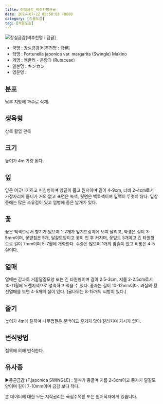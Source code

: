 ```yaml
---
title: 장실금감_비추천명금귤
date: 2024-07-22 03:58:03 +0800
category: [식물도감]
tag: [식물도감]
---
```




![장실금감[비추천명 : 금귤]](/fileUpload/plants/basic/Rutaceae/Fortunella/31525/1_th2.JPG)
- 국명 : 장실금감[비추천명 : 금귤]
- 학명 : Fortunella japonica var. margarita (Swingle) Makino
- 과명 : 앵글러 - 운향과 (Rutaceae)
- 일본명 : キンカン
- 영문명 : 


## 분포
남부 지방에 과수로 식재.
## 생육형
상록 활엽 관목
## 크기
높이가 4m 가량 된다.
## 잎
잎은 어긋나기하고 피침형이며 양끝이 좁고 원저이며 길이 4-9cm, 너비 2-4cm로서 가장자리에 톱니가 거의 없고 표면은 녹색, 뒷면은 백록색이며 잎맥이 뚜렷치 않다. 잎살 중에는 많은 소유점이 있고 엽병에 좁은 날개가 있다.
## 꽃
꽃은 백색으로서 향기가 있으며 1-2개가 잎겨드랑이에 모여 달리고, 화경은 길이 3-5mm이며, 꽃받침은 5개, 달걀모양이고 꽃이 핀 후 커지며, 꽃잎도 5개이고 긴 타원형으로 길이 7mm이며 5-7월에 개화한다. 수술은 많으며 1개의 암술이 있고 씨방은 4-5실이다.
## 열매
열매는 감과로 거꿀달걀모양 또는 긴 타원형이며 길이 2.5-3cm, 지름 2-2.5cm로서 10-11월에 오렌지색으로 성숙하고 억을 수 있다. 종자는 길이 10-12mm이다. 과실의 횡선열매를 보면 4-5개의 실이 있다. (귤나무는 8-15개의 씨방이 있다.)
## 줄기
높이가 4m에 달하며 나무껍질은 분백이고 줄기가 많이 갈라지며 가시가 없다.
## 번식방법
접목에 의해 번식한다.
## 유사종
▶둥근금감 (F.japonica SWINGLE) : 열매가 둥글며 지름 2-3cm이고 종자가 달걀모양이며 길이 7-10mm이며 금감 보다 작다.






본 데이터에 대한 모든 저작권리는 국립수목원 또는 원저작자에게 있습니다.

